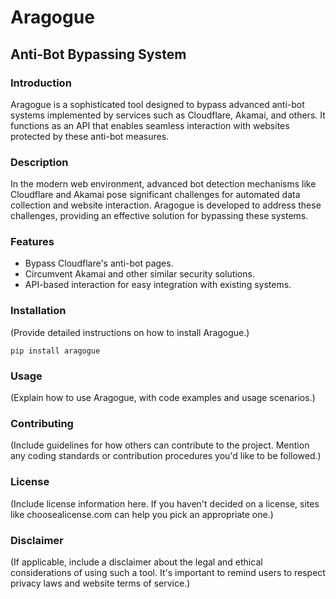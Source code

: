 # Aragogue
## Anti-Bot Bypassing System

### Introduction
Aragogue is a sophisticated tool designed to bypass advanced anti-bot systems implemented by services such as Cloudflare, Akamai, and others. It functions as an API that enables seamless interaction with websites protected by these anti-bot measures.

### Description
In the modern web environment, advanced bot detection mechanisms like Cloudflare and Akamai pose significant challenges for automated data collection and website interaction. Aragogue is developed to address these challenges, providing an effective solution for bypassing these systems.

### Features
- Bypass Cloudflare's anti-bot pages.
- Circumvent Akamai and other similar security solutions.
- API-based interaction for easy integration with existing systems.

### Installation
(Provide detailed instructions on how to install Aragogue.)

`pip install aragogue`

### Usage
(Explain how to use Aragogue, with code examples and usage scenarios.)

### Contributing
(Include guidelines for how others can contribute to the project. Mention any coding standards or contribution procedures you'd like to be followed.)

### License
(Include license information here. If you haven't decided on a license, sites like choosealicense.com can help you pick an appropriate one.)

### Disclaimer
(If applicable, include a disclaimer about the legal and ethical considerations of using such a tool. It's important to remind users to respect privacy laws and website terms of service.)

